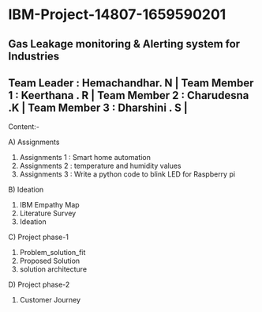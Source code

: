 # IBM-Project-14807-1659590201
Gas Leakage monitoring &amp; Alerting system for Industries
---------------------------------
Team Leader : Hemachandhar. N   |
Team Member 1 : Keerthana . R   |
Team Member 2 : Charudesna .K   |
Team Member 3 : Dharshini . S   |
---------------------------------

Content:-

A) Assignments
1) Assignments 1 : Smart home automation
2) Assignments 2 : temperature and humidity values
3) Assignments 3 : Write a python code to blink LED for Raspberry pi

B) Ideation
1) IBM Empathy Map
2) Literature Survey
3) Ideation

C) Project phase-1
1) Problem_solution_fit 
2) Proposed Solution
3) solution architecture

D) Project phase-2
1) Customer Journey

